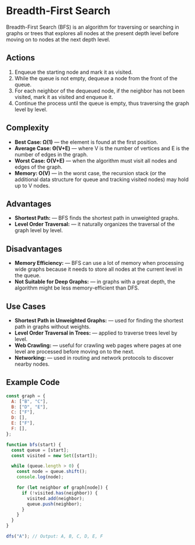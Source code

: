 # Breadth-First Search

Breadth-First Search (BFS) is an algorithm for traversing or searching in graphs or trees that explores all nodes at the present depth level before moving on to nodes at the next depth level.

## Actions

1. Enqueue the starting node and mark it as visited.
2. While the queue is not empty, dequeue a node from the front of the queue.
3. For each neighbor of the dequeued node, if the neighbor has not been visited, mark it as visited and enqueue it.
4. Continue the process until the queue is empty, thus traversing the graph level by level.

## Complexity

- **Best Case: Ω(1)** — the element is found at the first position.
- **Average Case: Θ(V+E)** — where V is the number of vertices and E is the number of edges in the graph.
- **Worst Case: O(V+E)** — when the algorithm must visit all nodes and edges of the graph.
- **Memory: O(V)** — in the worst case, the recursion stack (or the additional data structure for queue and tracking visited nodes) may hold up to V nodes.

## Advantages

- **Shortest Path:** — BFS finds the shortest path in unweighted graphs.
- **Level Order Traversal:** — it naturally organizes the traversal of the graph level by level.

## Disadvantages

- **Memory Efficiency:** — BFS can use a lot of memory when processing wide graphs because it needs to store all nodes at the current level in the queue.
- **Not Suitable for Deep Graphs:** — in graphs with a great depth, the algorithm might be less memory-efficient than DFS.

## Use Cases

- **Shortest Path in Unweighted Graphs:** — used for finding the shortest path in graphs without weights.
- **Level Order Traversal in Trees:** — applied to traverse trees level by level.
- **Web Crawling:** — useful for crawling web pages where pages at one level are processed before moving on to the next.
- **Networking:** — used in routing and network protocols to discover nearby nodes.

## Example Code

```js
const graph = {
  A: ["B", "C"],
  B: ["D", "E"],
  C: ["F"],
  D: [],
  E: ["F"],
  F: [],
};

function bfs(start) {
  const queue = [start];
  const visited = new Set([start]);

  while (queue.length > 0) {
    const node = queue.shift();
    console.log(node);

    for (let neighbor of graph[node]) {
      if (!visited.has(neighbor)) {
        visited.add(neighbor);
        queue.push(neighbor);
      }
    }
  }
}

dfs("A"); // Output: A, B, C, D, E, F
```
